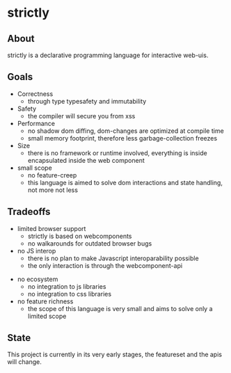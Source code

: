 # strictly
## About
strictly is a declarative programming language for interactive web-uis.

## Goals
* Correctness
    * through type typesafety and immutability
* Safety
    * the compiler will secure you from xss
* Performance
    * no shadow dom diffing, dom-changes are optimized at compile time
    * small memory footprint, therefore less garbage-collection freezes
* Size
    * there is no framework or runtime involved, everything is inside encapsulated inside the web component
* small scope
    * no feature-creep 
    * this language is aimed to solve dom interactions and state handling, not more not less

## Tradeoffs
* limited browser support
    * strictly is based on webcomponents
    * no walkarounds for outdated browser bugs
* no JS interop
    * there is no plan to make Javascript interoparability possible
    * the only interaction is through the webcomponent-api
- no ecosystem
    * no integration to js libraries
    * no integration to css libraries
- no feature richness
    * the scope of this language is very small and aims to solve only a limited scope

## State
This project is currently in its very early stages, the featureset and the apis will change.
